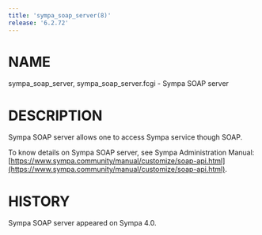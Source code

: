 ```yaml
---
title: 'sympa_soap_server(8)'
release: '6.2.72'
---
```


# NAME

sympa\_soap\_server, sympa\_soap\_server.fcgi - Sympa SOAP server

# DESCRIPTION

Sympa SOAP server allows one to access Sympa service though SOAP.

To know details on Sympa SOAP server, see Sympa Administration Manual:
[https://www.sympa.community/manual/customize/soap-api.html](https://www.sympa.community/manual/customize/soap-api.html).

# HISTORY

Sympa SOAP server appeared on Sympa 4.0.
